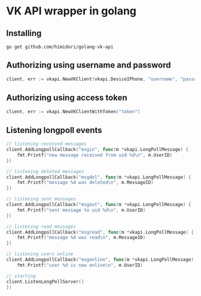 # VK API wrapper in golang

## Installing

```
go get github.com/himidori/golang-vk-api
```

## Authorizing using username and password

```go
client, err := vkapi.NewVKClient(vkapi.DeviceIPhone, "username", "password")
```

## Authorizing using access token

```go
client, err := vkapi.NewVKClientWithToken("token")
```

## Listening longpoll events

```go
// listening received messages
client.AddLongpollCallback("msgin", func(m *vkapi.LongPollMessage) {
	fmt.Printf("new message received from uid %d\n", m.UserID)
})

// listening deleted messages
client.AddLongpollCallback("msgdel", func(m *vkapi.LongPollMessage) {
	fmt.Printf("message %d was deleted\n", m.MessageID)
})

// listening sent messages
client.AddLongpollCallback("msgout", func(m *vkapi.LongPollMessage) {
	fmt.Printf("sent message to uid %d\n", m.UserID)
})

// listeting read messages
client.AddLongpollCallback("msgread", func(m *vkapi.LongPollMessage) {
	fmt.Printf("message %d was read\n", m.MessageID)
})

// listening users online
client.AddLongpollCallback("msgonline", func(m *vkapi.LongPollMessage) {
	fmt.Printf("user %d is now online\n", m.UserID)

// starting 
client.ListenLongPollServer()
})
```
